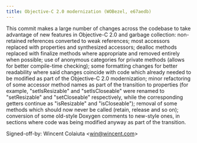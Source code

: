 ```yaml
---
title: Objective-C 2.0 modernization (WOBezel, e67aedb)
---
```


This commit makes a large number of changes across the codebase to take advantage of new features in Objective-C 2.0 and garbage collection: non-retained references converted to weak references; most accessors replaced with properties and synthesized accessors; dealloc methods replaced with finalize methods where appropriate and removed entirely when possible; use of anonymous categories for private methods (allows for better compile-time checking); some formatting changes for better readability where said changes coincide with code which already needed to be modified as part of the Objective-C 2.0 modernization; minor refactoring of some accessor method names as part of the transition to properties (for example, "setIsResizable" and "setIsCloseable" were renamed to "setResizable" and "setCloseable" respectively, while the corresponding getters continue as "isResizable" and "isCloseable"); removal of some methods which should now never be called (retain, release and so on); conversion of some old-style Doxygen comments to new-style ones, in sections where code was being modified anyway as part of the transition.

Signed-off-by: Wincent Colaiuta &lt;win@wincent.com&gt;
